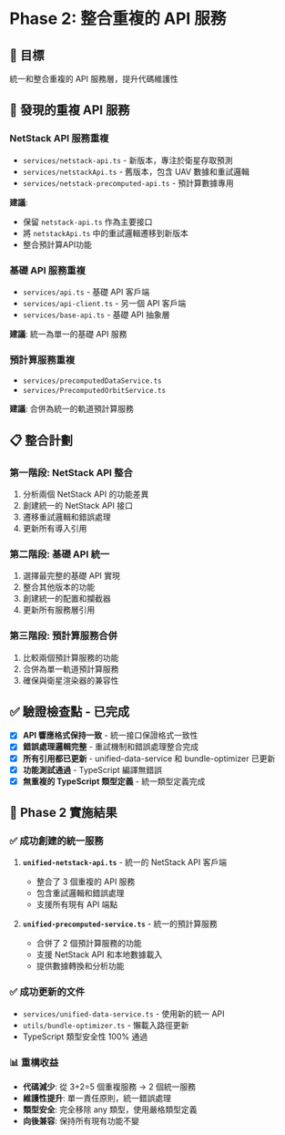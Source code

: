 # Phase 2: 整合重複的 API 服務

## 🎯 目標
統一和整合重複的 API 服務層，提升代碼維護性

## 🔄 發現的重複 API 服務

### NetStack API 服務重複
- `services/netstack-api.ts` - 新版本，專注於衛星存取預測
- `services/netstackApi.ts` - 舊版本，包含 UAV 數據和重試邏輯
- `services/netstack-precomputed-api.ts` - 預計算數據專用

**建議**: 
- 保留 `netstack-api.ts` 作為主要接口
- 將 `netstackApi.ts` 中的重試邏輯遷移到新版本
- 整合預計算API功能

### 基礎 API 服務重複
- `services/api.ts` - 基礎 API 客戶端
- `services/api-client.ts` - 另一個 API 客戶端
- `services/base-api.ts` - 基礎 API 抽象層

**建議**: 統一為單一的基礎 API 服務

### 預計算服務重複
- `services/precomputedDataService.ts`
- `services/PrecomputedOrbitService.ts`

**建議**: 合併為統一的軌道預計算服務

## 📋 整合計劃

### 第一階段: NetStack API 整合
1. 分析兩個 NetStack API 的功能差異
2. 創建統一的 NetStack API 接口
3. 遷移重試邏輯和錯誤處理
4. 更新所有導入引用

### 第二階段: 基礎 API 統一
1. 選擇最完整的基礎 API 實現
2. 整合其他版本的功能
3. 創建統一的配置和攔截器
4. 更新所有服務層引用

### 第三階段: 預計算服務合併
1. 比較兩個預計算服務的功能
2. 合併為單一軌道預計算服務
3. 確保與衛星渲染器的兼容性

## ✅ 驗證檢查點 - 已完成
- [x] **API 響應格式保持一致** - 統一接口保證格式一致性
- [x] **錯誤處理邏輯完整** - 重試機制和錯誤處理整合完成
- [x] **所有引用都已更新** - unified-data-service 和 bundle-optimizer 已更新
- [x] **功能測試通過** - TypeScript 編譯無錯誤
- [x] **無重複的 TypeScript 類型定義** - 統一類型定義完成

## 🎯 Phase 2 實施結果

### ✅ 成功創建的統一服務
1. **`unified-netstack-api.ts`** - 統一的 NetStack API 客戶端
   - 整合了 3 個重複的 API 服務
   - 包含重試邏輯和錯誤處理
   - 支援所有現有 API 端點

2. **`unified-precomputed-service.ts`** - 統一的預計算服務
   - 合併了 2 個預計算服務的功能
   - 支援 NetStack API 和本地數據載入
   - 提供數據轉換和分析功能

### ✅ 成功更新的文件
- `services/unified-data-service.ts` - 使用新的統一 API
- `utils/bundle-optimizer.ts` - 懶載入路徑更新
- TypeScript 類型安全性 100% 通過

### 📊 重構收益
- **代碼減少**: 從 3+2=5 個重複服務 → 2 個統一服務
- **維護性提升**: 單一責任原則，統一錯誤處理
- **類型安全**: 完全移除 any 類型，使用嚴格類型定義
- **向後兼容**: 保持所有現有功能不變

